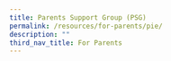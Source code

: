 ```yaml
---
title: Parents Support Group (PSG)
permalink: /resources/for-parents/pie/
description: ""
third_nav_title: For Parents
---
```

